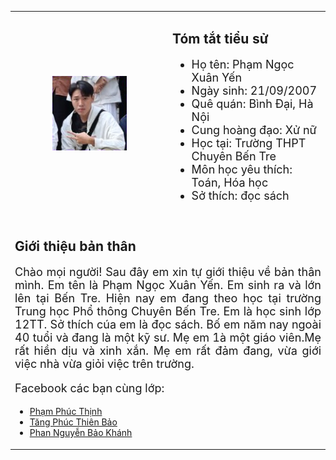 <html>
<head> 
 <meta charset="UTF-8">
</head>
 <body> 
  <table width=60% align="center">
   <tr> 
    <td align="center" width=50%><img src="my.png" width=50% height=50% align="center"></td>
	<td width=50%>
     <h2>Tóm tắt tiểu sử</h2>
     <ul style="font-size:large">
      <li>Họ tên: Phạm Ngọc Xuân Yến</li>
      <li>Ngày sinh: 21/09/2007</li>
	  <li> Quê quán: Bình Đại, Hà Nội</li>
	  <li>Cung hoàng đạo: Xử nữ</li>
	  <li>Học tại: Trường THPT Chuyên Bến Tre</li>
	  <li>Môn học yêu thích: Toán, Hóa học</li>
	  <li>Sở thích: đọc sách</li> 
     </ul>
	</td>
</tr>
<tr>
<td></td>
</tr>
<tr>
<td colspan="2">
<h2> Giới thiệu bản thân</h2>
<p align="justify" style="font-size:large">Chào mọi người! Sau đây em xin tự giới thiệu về bản thân mình. Em tên là Phạm Ngọc Xuân Yến. Em sinh ra và lớn lên tại Bến Tre. Hiện nay em đang theo học tại trường Trung học Phổ thông Chuyên Bến Tre. Em là học sinh lớp 12TT. Sở thích cúa em là đọc sách. Bố em năm nay ngoài 40 tuổi và đang là một kỹ sư. Mẹ em 1à một giáo viên.Mẹ rất hiền dịu và xinh xắn. Mẹ em rất đảm đang, vừa giới việc nhà vừa giỏi việc trên trường. </p>

<p style="font-size:large">Facebook các bạn cùng lớp:
<ul>
<li><a href="https://www.facebook.com/share/124WiifGHjn/?mibextid=LQQJ4d">Phạm Phúc Thịnh</a></li>
<li><a href="https://www.facebook.com/share/19X5SAA4fy/?mibextid=LQQJ4d">Tăng Phúc Thiên Bảo</a></li>
<li><a href="https://www.facebook.com/share/19YLt2B8Jw/?mibextid=LQQJ4d">Phan Nguyễn Bảo Khánh</a></li>
</ul>
</p>
</td>
</tr>
</table>
</body>
</html>
